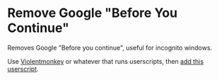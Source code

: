 # Remove Google "Before You Continue"
Removes Google "Before you continue", useful for incognito windows.

Use [Violentmonkey](https://violentmonkey.github.io/) or whatever that runs userscripts, then [add this userscript](https://github.com/Davilarek/RemoveGoogleBeforeYouContinue/raw/main/NoMoreMoogleBeforeYouContinue.user.js).
